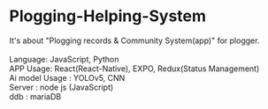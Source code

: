 # Plogging-Helping-System
It's about "Plogging records &amp; Community System(app)" for plogger. <br>
<br>
Language: JavaScript, Python<br>
APP Usage: React(React-Native), EXPO, Redux(Status Management)<br>
Ai model Usage : YOLOv5, CNN<br>
Server : node js (JavaScript)<br>
ddb : mariaDB<br>



